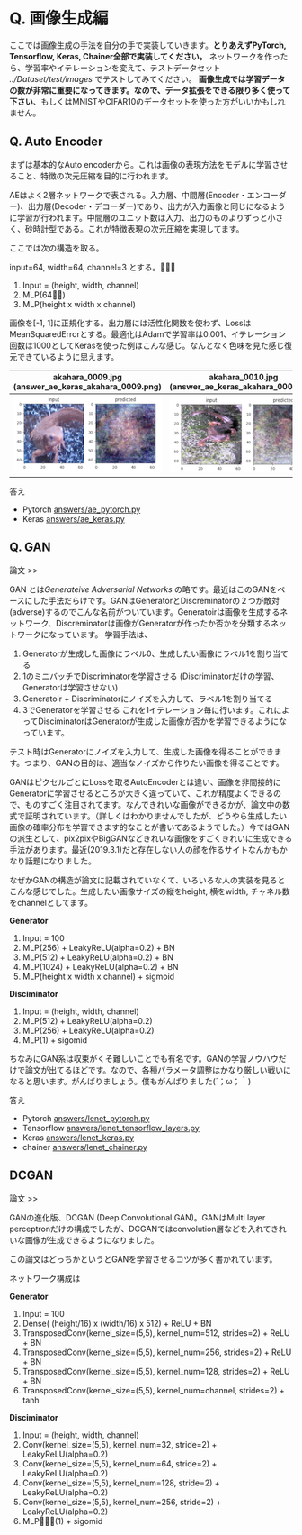 # Q. 画像生成編

ここでは画像生成の手法を自分の手で実装していきます。**とりあえずPyTorch, Tensorflow, Keras, Chainer全部で実装してください。**
ネットワークを作ったら、学習率やイテレーションを変えて、テストデータセット *../Dataset/test/images* でテストしてみてください。
**画像生成では学習データの数が非常に重要になってきます。なので、データ拡張をできる限り多く使って下さい**、もしくはMNISTやCIFAR10のデータセットを使った方がいいかもしれません。

## Q. Auto Encoder

まずは基本的なAuto encoderから。これは画像の表現方法をモデルに学習させること、特徴の次元圧縮を目的に行われます。

AEはよく2層ネットワークで表される。入力層、中間層(Encoder・エンコーダー)、出力層(Decoder・デコーダー)であり、出力が入力画像と同じになるように学習が行われます。中間層のユニット数は入力、出力のものよりずっと小さく、砂時計型である。これが特徴表現の次元圧縮を実現してます。

ここでは次の構造を取る。

input=64, width=64, channel=3 とする。

1. Input = (height, width, channel)
2. MLP(64)
3. MLP(height x width x channel)

画像を[-1, 1]に正規化する。出力層には活性化関数を使わず、LossはMeanSquaredErrorとする。最適化はAdamで学習率は0.001、イテレーション回数は1000としてKerasを使った例はこんな感じ。なんとなく色味を見た感じ復元できているように思えます。

| akahara_0009.jpg (answer_ae_keras_akahara_0009.png) | akahara_0010.jpg (answer_ae_keras_akahara_0009.png) |
|:---:|:---:|
![](answers/answer_ae_keras_akahara_0009.png) | ![](answers/answer_ae_keras_akahara_0010.png) | 

答え
- Pytorch [answers/ae_pytorch.py](https://github.com/yoyoyo-yo/DeepLearningMugenKnock/blob/master/Question_model/answers/ae_pytorch.py)
- Keras [answers/ae_keras.py](https://github.com/yoyoyo-yo/DeepLearningMugenKnock/blob/master/Question_model/answers/ae_keras.py)



## Q. GAN

論文 >> 

GAN とは*Generateive Adversarial Networks* の略です。最近はこのGANをベースにした手法だらけです。GANはGeneratorとDiscreminatorの２つが敵対(adverse)するのでこんな名前がついています。Generatoirは画像を生成するネットワーク、Discreminatorは画像がGeneratorが作ったか否かを分類するネットワークになっています。
学習手法は、
1. Generatorが生成した画像にラベル0、生成したい画像にラベル1を割り当てる
2. 1のミニバッチでDiscriminatorを学習させる (Discriminatorだけの学習、Generatorは学習させない)
3. Generatoir + Discriminatorにノイズを入力して、ラベル1を割り当てる
4. 3でGeneratorを学習させる
これを1イテレーション毎に行います。これによってDisciminatorはGeneratorが生成した画像が否かを学習できるようになっています。

テスト時はGeneratorにノイズを入力して、生成した画像を得ることができます。つまり、GANの目的は、適当なノイズから作りたい画像を得ることです。

GANはピクセルごとにLossを取るAutoEncoderとは違い、画像を非間接的にGeneratorに学習させるところが大きく違っていて、これが精度よくできるので、ものすごく注目されてます。なんできれいな画像ができるかが、論文中の数式で証明されています。（詳しくはわかりませんでしたが、どうやら生成したい画像の確率分布を学習できます的なことが書いてあるようでした。）今ではGANの派生として、pix2pixやBigGANなどきれいな画像をすごくきれいに生成できる手法があります。最近(2019.3.1)だと存在しない人の顔を作るサイトなんかもかなり話題になりました。

なぜかGANの構造が論文に記載されていなくて、いろいろな人の実装を見るとこんな感じでした。生成したい画像サイズの縦をheight, 横をwidth, チャネル数をchannelとしてます。

**Generator**

1. Input = 100
2. MLP(256) + LeakyReLU(alpha=0.2) + BN
3. MLP(512) + LeakyReLU(alpha=0.2) + BN
4. MLP(1024) + LeakyReLU(alpha=0.2) + BN
5. MLP(height x width x channel) + sigmoid

**Disciminator**
1. Input  = (height, width, channel)
2. MLP(512) + LeakyReLU(alpha=0.2)
3. MLP(256) + LeakyReLU(alpha=0.2)
4. MLP(1) + sigomid

ちなみにGAN系は収束がくそ難しいことでも有名です。GANの学習ノウハウだけで論文が出てるほどです。なので、各種パラメータ調整はかなり厳しい戦いになると思います。がんばりましょう。僕もがんばりました(´；ω；｀)

答え
- Pytorch [answers/lenet_pytorch.py](https://github.com/yoyoyo-yo/DeepLearningMugenKnock/blob/master/Question_model/answers/lenet_pytorch.py)
- Tensorflow [answers/lenet_tensorflow_layers.py](https://github.com/yoyoyo-yo/DeepLearningMugenKnock/blob/master/Question_model/answers/lenet_tensorflow_layers.py)
- Keras [answers/lenet_keras.py](https://github.com/yoyoyo-yo/DeepLearningMugenKnock/blob/master/Question_model/answers/lenet_keras.py)
- chainer [answers/lenet_chainer.py](https://github.com/yoyoyo-yo/DeepLearningMugenKnock/blob/master/Question_model/answers/lenet_chainer.py)

## DCGAN

論文 >> 

GANの進化版、DCGAN (Deep Convolutional GAN)。GANはMulti layer perceptronだけの構成でしたが、DCGANではconvolution層などを入れてきれいな画像が生成できるようになりました。

この論文はどっちかというとGANを学習させるコツが多く書かれています。

ネットワーク構成は

**Generator**

1. Input = 100
2. Dense( (height/16) x (width/16) x 512) + ReLU + BN
3. TransposedConv(kernel_size=(5,5), kernel_num=512, strides=2) + ReLU + BN
3. TransposedConv(kernel_size=(5,5), kernel_num=256, strides=2) + ReLU + BN
3. TransposedConv(kernel_size=(5,5), kernel_num=128, strides=2) + ReLU + BN
3. TransposedConv(kernel_size=(5,5), kernel_num=channel, strides=2) + tanh

**Disciminator**
1. Input  = (height, width, channel)
2. Conv(kernel_size=(5,5), kernel_num=32, stride=2) + LeakyReLU(alpha=0.2)
2. Conv(kernel_size=(5,5), kernel_num=64, stride=2) + LeakyReLU(alpha=0.2)
2. Conv(kernel_size=(5,5), kernel_num=128, stride=2) + LeakyReLU(alpha=0.2)
2. Conv(kernel_size=(5,5), kernel_num=256, stride=2) + LeakyReLU(alpha=0.2)
4. MLP(1) + sigomid
